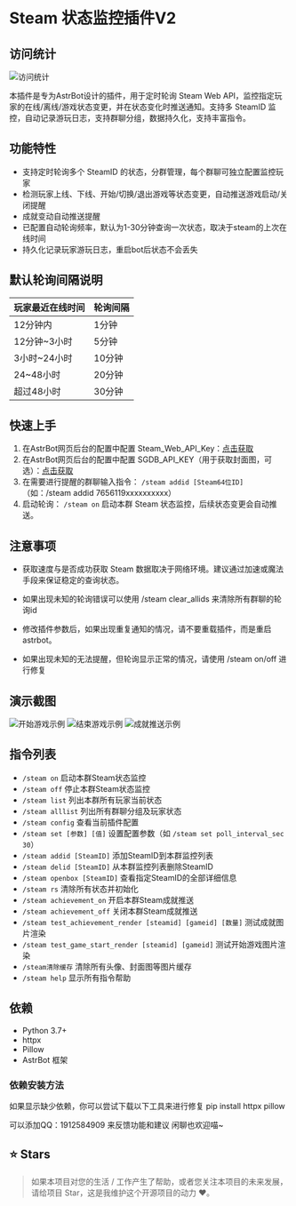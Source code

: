 # Steam 状态监控插件V2

## 访问统计
![访问统计](https://count.getloli.com/get/@astrbot_ssm?theme=rule34)

本插件是专为AstrBot设计的插件，用于定时轮询 Steam Web API，监控指定玩家的在线/离线/游戏状态变更，并在状态变化时推送通知。支持多 SteamID 监控，自动记录游玩日志，支持群聊分组，数据持久化，支持丰富指令。

## 功能特性
- 支持定时轮询多个 SteamID 的状态，分群管理，每个群聊可独立配置监控玩家
- 检测玩家上线、下线、开始/切换/退出游戏等状态变更，自动推送游戏启动/关闭提醒
- 成就变动自动推送提醒
- 已配置自动轮询频率，默认为1-30分钟查询一次状态，取决于steam的上次在线时间
- 持久化记录玩家游玩日志，重启bot后状态不会丢失

## 默认轮询间隔说明
| 玩家最近在线时间      | 轮询间隔 |
|----------------------|---------|
| 12分钟内             | 1分钟   |
| 12分钟~3小时         | 5分钟   |
| 3小时~24小时         | 10分钟  |
| 24~48小时            | 20分钟  |
| 超过48小时           | 30分钟  |

## 快速上手
1. 在AstrBot网页后台的配置中配置 Steam_Web_API_Key：[点击获取](https://steamcommunity.com/dev/apikey)
2. 在AstrBot网页后台的配置中配置 SGDB_API_KEY（用于获取封面图，可选）：[点击获取](https://www.steamgriddb.com/profile/preferences/api)
3. 在需要进行提醒的群聊输入指令：
   `/steam addid [Steam64位ID]`  （如：/steam addid 7656119xxxxxxxxxx）
4. 启动轮询：
   `/steam on`  启动本群 Steam 状态监控，后续状态变更会自动推送。



## 注意事项
- 获取速度与是否成功获取 Steam 数据取决于网络环境。建议通过加速或魔法手段来保证稳定的查询状态。

- 如果出现未知的轮询错误可以使用 /steam clear_allids 来清除所有群聊的轮询id
- 修改插件参数后，如果出现重复通知的情况，请不要重载插件，而是重启astrbot。
- 如果出现未知的无法提醒，但轮询显示正常的情况，请使用 /steam on/off 进行修复

## 演示截图
![开始游戏示例](https://raw.githubusercontent.com/Maoer233/astrbot_plugin_steam_status_monitor/main/str.png)
![结束游戏示例](https://raw.githubusercontent.com/Maoer233/astrbot_plugin_steam_status_monitor/main/stop.png)
![成就推送示例](https://raw.githubusercontent.com/Maoer233/astrbot_plugin_steam_status_monitor/main/achievement.png)


## 指令列表
- `/steam on` 启动本群Steam状态监控
- `/steam off` 停止本群Steam状态监控
- `/steam list` 列出本群所有玩家当前状态
- `/steam alllist` 列出所有群聊分组及玩家状态
- `/steam config` 查看当前插件配置
- `/steam set [参数] [值]` 设置配置参数（如 `/steam set poll_interval_sec 30`）
- `/steam addid [SteamID]` 添加SteamID到本群监控列表
- `/steam delid [SteamID]` 从本群监控列表删除SteamID
- `/steam openbox [SteamID]` 查看指定SteamID的全部详细信息
- `/steam rs` 清除所有状态并初始化
- `/steam achievement_on` 开启本群Steam成就推送
- `/steam achievement_off` 关闭本群Steam成就推送
- `/steam test_achievement_render [steamid] [gameid] [数量]` 测试成就图片渲染
- `/steam test_game_start_render [steamid] [gameid]` 测试开始游戏图片渲染
- `/steam清除缓存` 清除所有头像、封面图等图片缓存
- `/steam help` 显示所有指令帮助

## 依赖
- Python 3.7+
- httpx
- Pillow
- AstrBot 框架

### 依赖安装方法
如果显示缺少依赖，你可以尝试下载以下工具来进行修复
pip install httpx pillow

可以添加QQ：1912584909 来反馈功能和建议 闲聊也欢迎喵~

## ⭐ Stars

> 如果本项目对您的生活 / 工作产生了帮助，或者您关注本项目的未来发展，请给项目 Star，这是我维护这个开源项目的动力 ❤️。

